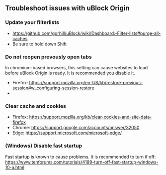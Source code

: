 ## Troubleshoot issues with uBlock Origin

### Update your filterlists
- https://github.com/gorhill/uBlock/wiki/Dashboard:-Filter-lists#purge-all-caches
- Be sure to hold down Shift

### Do not reopen prevously open tabs
In chromium-based browsers, this setting can cause websites to load before uBlock Origin is ready. It is recommended you disable it.
- Firefox: https://support.mozilla.org/en-US/kb/restore-previous-session#w_configuring-session-restore
- 


### Clear cache and cookies
- Firefox: https://support.mozilla.org/kb/clear-cookies-and-site-data-firefox
- Chrome: https://support.google.com/accounts/answer/32050
- Edge: https://support.microsoft.com/microsoft-edge/

### (Windows) Disable fast startup
Fast startup is known to cause problems. It is recommended to turn if off: https://www.tenforums.com/tutorials/4189-turn-off-fast-startup-windows-10-a.html

